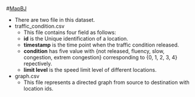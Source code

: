 #[MapBJ](https://github.com/cxysteven/MapBJ)
* There are two file in this dataset.
* traffic_condition.csv
	* This file contains four field as follows:
	* **id** is the Unique identification of a location.
	* **timestamp** is the time point when the traffic condition released.
	* **condition** has five value with {not released, fluency, slow, congestion, extrem congestion} corresponding to {0, 1, 2, 3, 4} repectively.
	* **limit level** is the speed limit level of different locations.
* graph.csv
	* This file represents a directed graph from source to destination with location ids.
